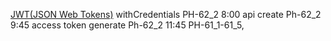 [JWT(JSON Web Tokens)](https://jwt.io/introduction)
withCredentials PH-62_2 8:00
api create Ph-62_2 9:45
access token generate Ph-62_2 11:45
PH-61_1-61_5,  


